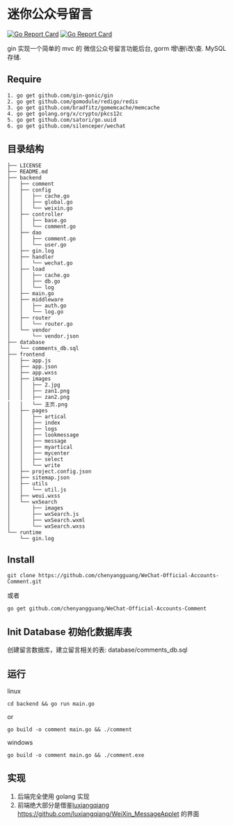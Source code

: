 # 迷你公众号留言
[![Go Report Card](https://travis-ci.org/silenceper/wechat.svg?branch=master)](https://travis-ci.org/chenyangguang/WeChat-Official-Accounts-Comment)
[![Go Report Card](https://goreportcard.com/badge/github.com/chenyangguang/WeChat-Official-Accounts-Comment)](https://goreportcard.com/report/github.com/chenyangguang/WeChat-Official-Accounts-Comment)


gin 实现一个简单的 mvc 的 微信公众号留言功能后台, gorm 增\删\改\查.  MySQL存储.

## Require 
```
1. go get github.com/gin-gonic/gin
2. go get github.com/gomodule/redigo/redis
3. go get github.com/bradfitz/gomemcache/memcache
4. go get golang.org/x/crypto/pkcs12c
5. go get github.com/satori/go.uuid
6. go get github.com/silenceper/wechat
```


## 目录结构 

```
├── LICENSE
├── README.md
├── backend
│   ├── comment
│   ├── config
│   │   ├── cache.go
│   │   ├── global.go
│   │   └── weixin.go
│   ├── controller
│   │   ├── base.go
│   │   └── comment.go
│   ├── dao
│   │   ├── comment.go
│   │   └── user.go
│   ├── gin.log
│   ├── handler
│   │   └── wechat.go
│   ├── load
│   │   ├── cache.go
│   │   ├── db.go
│   │   └── log
│   ├── main.go
│   ├── middleware
│   │   ├── auth.go
│   │   └── log.go
│   ├── router
│   │   └── router.go
│   └── vendor
│       └── vendor.json
├── database
│   └── comments_db.sql
├── frontend
│   ├── app.js
│   ├── app.json
│   ├── app.wxss
│   ├── images
│   │   ├── 2.jpg
│   │   ├── zan1.png
│   │   ├── zan2.png
│   │   └── 主页.png
│   ├── pages
│   │   ├── artical
│   │   ├── index
│   │   ├── logs
│   │   ├── lookmessage
│   │   ├── message
│   │   ├── myartical
│   │   ├── mycenter
│   │   ├── select
│   │   └── write
│   ├── project.config.json
│   ├── sitemap.json
│   ├── utils
│   │   └── util.js
│   ├── weui.wxss
│   └── wxSearch
│       ├── images
│       ├── wxSearch.js
│       ├── wxSearch.wxml
│       └── wxSearch.wxss
└── runtime
    └── gin.log
```
## Install

```
git clone https://github.com/chenyangguang/WeChat-Official-Accounts-Comment.git

```

或者

```
go get github.com/chenyangguang/WeChat-Official-Accounts-Comment
```

##  Init Database 初始化数据库表

创建留言数据库，建立留言相关的表:  database/comments_db.sql


## 运行

linux

```
cd backend && go run main.go

```
or


```
go build -o comment main.go && ./comment
```


windows
```
go build -o comment main.go && ./comment.exe

```

## 实现

1. 后端完全使用 golang 实现
2. 前端绝大部分是借鉴[luxiangqiang ](https://github.com/luxiangqiang/WeiXin_MessageApplet "luxiangqiang") https://github.com/luxiangqiang/WeiXin_MessageApplet 的界面

